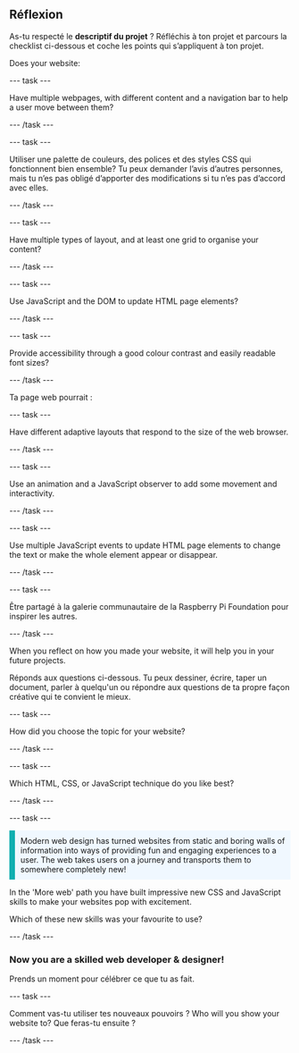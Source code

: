 ## Réflexion

As-tu respecté le **descriptif du projet** ? Réfléchis à ton projet et parcours la checklist ci-dessous et coche les points qui s’appliquent à ton projet.

Does your website:

\--- task ---

Have multiple webpages, with different content and a navigation bar to help a user move between them?

\--- /task ---

\--- task ---

Utiliser une palette de couleurs, des polices et des styles CSS qui fonctionnent bien ensemble? Tu peux demander l’avis d’autres personnes, mais tu n’es pas obligé d’apporter des modifications si tu n’es pas d’accord avec elles.

\--- /task ---

\--- task ---

Have multiple types of layout, and at least one grid to organise your content?

\--- /task ---

\--- task ---

Use JavaScript and the DOM to update HTML page elements?

\--- /task ---

\--- task ---

Provide accessibility through a good colour contrast and easily readable font sizes?

\--- /task ---

Ta page web pourrait :

\--- task ---

Have different adaptive layouts that respond to the size of the web browser.

\--- /task ---

\--- task ---

Use an animation and a JavaScript observer to add some movement and interactivity.

\--- /task ---

\--- task ---

Use multiple JavaScript events to update HTML page elements to change the text or make the whole element appear or disappear.

\--- /task ---

\--- task ---

Être partagé à la galerie communautaire de la Raspberry Pi Foundation pour inspirer les autres.

\--- /task ---

When you reflect on how you made your website, it will help you in your future projects.

Réponds aux questions ci-dessous. Tu peux dessiner, écrire, taper un document, parler à quelqu'un ou répondre aux questions de ta propre façon créative qui te convient le mieux.

\--- task ---

How did you choose the topic for your website?

\--- /task ---

\--- task ---

Which HTML, CSS, or JavaScript technique do you like best?

\--- /task ---

\--- task ---

<p style="border-left: solid; border-width:10px; border-color: #0faeb0; background-color: aliceblue; padding: 10px;">
Modern web design has turned websites from static and boring walls of information into ways of providing fun and engaging experiences to a user. The web takes users on a journey and transports them to somewhere completely new!
</p>

In the 'More web' path you have built impressive new CSS and JavaScript skills to make your websites pop with excitement.

Which of these new skills was your favourite to use?

\--- /task ---

### Now you are a skilled web developer & designer!

Prends un moment pour célébrer ce que tu as fait.

\--- task ---

Comment vas-tu utiliser tes nouveaux pouvoirs ? Who will you show your website to? Que feras-tu ensuite ?

\--- /task ---
